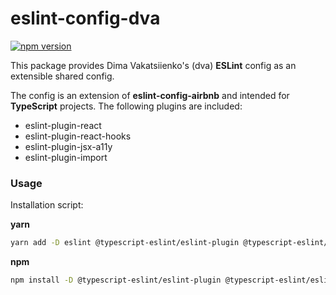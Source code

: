 # eslint-config-dva

[![npm version](https://badge.fury.io/js/eslint-config-dva.svg)](http://badge.fury.io/js/eslint-config-dva)

This package provides Dima Vakatsiienko's (dva) **ESLint** config as an extensible shared config.

The config is an extension of **eslint-config-airbnb** and intended for **TypeScript** projects. The following plugins are included:

-   eslint-plugin-react
-   eslint-plugin-react-hooks
-   eslint-plugin-jsx-a11y
-   eslint-plugin-import

### Usage

Installation script:

**yarn**

```sh
yarn add -D eslint @typescript-eslint/eslint-plugin @typescript-eslint/eslint-plugin eslint-config-airbnb eslint-config-dva eslint-plugin-react eslint-plugin-react-hooks eslint-plugin-import eslint-plugin-jsx-a11y
```

**npm**

```sh
npm install -D @typescript-eslint/eslint-plugin @typescript-eslint/eslint-plugin eslint-config-airbnb eslint-config-dva eslint-plugin-react eslint-plugin-react-hooks eslint-plugin-import eslint-plugin-jsx-a11y
```
